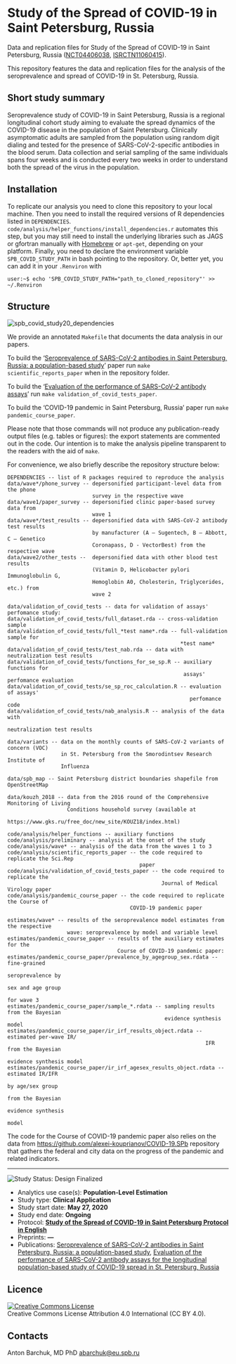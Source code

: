 # Study of the Spread of COVID-19 in Saint Petersburg, Russia

Data and replication files for Study of the Spread of COVID-19 in Saint Petersburg, Russia ([NCT04406038](https://clinicaltrials.gov/ct2/show/NCT04406038), [ISRCTN11060415](https://www.isrctn.com/ISRCTN11060415)).

This repository features the data and replication files for the analysis of the seroprevalence and spread of COVID-19 in St. Petersburg, Russia.

## Short study summary

Seroprevalence study of COVID-19 in Saint Petersburg, Russia is a regional longitudinal cohort study aiming to evaluate the spread dynamics of the COVID-19 disease in the population of Saint Petersburg. Clinically asymptomatic adults are sampled from the population using random digit dialing and tested for the presence of SARS-CoV-2-specific antibodies in the blood serum. Data collection and serial sampling of the same individuals spans four weeks and is conducted every two weeks in order to understand both the spread of the virus in the population.

## Installation

To replicate our analysis you need to clone this repository to your local machine. Then you need to install the required versions of R dependencies listed in `DEPENDENCIES`. `code/analysis/helper_functions/install_dependencies.r` automates this step, but you may still need to install the underlying libraries such as JAGS or gfortran manually with [Homebrew](https://brew.sh) or `apt-get`, depending on your platform. Finally, you need to declare the environment variable `SPB_COVID_STUDY_PATH` in bash pointing to the repository. Or, better yet, you can add it in your `.Renviron` with
```console
user:~$ echo 'SPB_COVID_STUDY_PATH="path_to_cloned_repository"' >> ~/.Renviron
```

## Structure
![spb_covid_study20_dependencies](https://user-images.githubusercontent.com/3776887/127777583-102d55da-7e4a-4e6d-9223-c0fe5811e93a.png)

We provide an annotated `Makefile` that documents the data analysis in our papers.

To build the ‘[Seroprevalence of SARS-CoV-2 antibodies in Saint Petersburg, Russia: a population-based study](https://doi.org/10.1038/s41598-021-92206-y)’ paper run `make scientific_reports_paper` when in the repository folder.

To build the ‘[Evaluation of the performance of SARS-CoV-2 antibody assays](https://doi.org/10.1002/jmv.27126)’ run `make validation_of_covid_tests_paper`.

To build the ‘COVID-19 pandemic in Saint Petersburg, Russia’ paper run `make pandemic_course_paper`.

Please note that those commands will not produce any publication-ready output files (e.g. tables or figures): the export statements are commented out in the code. Our intention is to make the analysis pipeline transparent to the readers with the aid of `make`.

For convenience, we also briefly describe the repository structure below:

```
DEPENDENCIES -- list of R packages required to reproduce the analysis
data/wave*/phone_survey -- depersonified participant-level data from the phone
                           survey in the respective wave
data/wave1/paper_survey -- depersonified clinic paper-based survey data from
                           wave 1
data/wave*/test_results -- depersonified data with SARS-CoV-2 antibody test results
                           by manufacturer (A — Sugentech, B — Abbott, C — Genetico
                           Coronapass, D - VectorBest) from the respective wave
data/wave2/other_tests --  depersonified data with other blood test results
                           (Vitamin D, Helicobacter pylori Immunoglobulin G,
                           Hemoglobin A0, Cholesterin, Triglycerides, etc.) from
                           wave 2

data/validation_of_covid_tests -- data for validation of assays' perfomance study:
data/validation_of_covid_tests/full_dataset.rda -- cross-validation sample
data/validation_of_covid_tests/full_*test name*.rda -- full-validation sample for
                                                       *test name*
data/validation_of_covid_tests/test_nab.rda -- data with neutralization test results
data/validation_of_covid_tests/functions_for_se_sp.R -- auxiliary functions for
                                                        assays' perfomance evaluation 
data/validation_of_covid_tests/se_sp_roc_calculation.R -- evaluation of assays'
                                                          perfomance code
data/validation_of_covid_tests/nab_analysis.R -- analysis of the data with
                                                          neutralization test results

data/variants -- data on the monthly counts of SARS-CoV-2 variants of concern (VOC)
                 in St. Petersburg from the Smorodintsev Research Institute of
                 Influenza

data/spb_map -- Saint Petersburg district boundaries shapefile from OpenStreetMap

data/kouzh_2018 -- data from the 2016 round of the Comprehensive Monitoring of Living
                   Conditions household survey (available at
                   https://www.gks.ru/free_doc/new_site/KOUZ18/index.html)

code/analysis/helper_functions -- auxiliary functions
code/analysis/preliminary -- analysis at the onset of the study
code/analysis/wave* -- analysis of the data from the waves 1 to 3
code/analysis/scientific_reports_paper -- the code required to replicate the Sci.Rep
                                          paper
code/analysis/validation_of_covid_tests_paper -- the code required to replicate the
                                                 Journal of Medical Virology paper
code/analysis/pandemic_course_paper -- the code required to replicate the Course of
                                       COVID-19 pandemic paper

estimates/wave* -- results of the seroprevalence model estimates from the respective
                   wave: seroprevalence by model and variable level
estimates/pandemic_course_paper -- results of the auxiliary estimates for the
                                   Course of COVID-19 pandemic paper:
estimates/pandemic_course_paper/prevalence_by_agegroup_sex.rdata -- fine-grained
                                                                    seroprevalence by
                                                                    sex and age group
                                                                    for wave 3
estimates/pandemic_course_paper/sample_*.rdata -- sampling results from the Bayesian
                                                  evidence synthesis model
estimates/pandemic_course_paper/ir_irf_results_object.rdata -- estimated per-wave IR/
                                                               IFR from the Bayesian
                                                               evidence synthesis model
estimates/pandemic_course_paper/ir_irf_agesex_results_object.rdata -- estimated IR/IFR
                                                                      by age/sex group 
                                                                      from the Bayesian
                                                                      evidence synthesis
                                                                      model
```

The code for the Course of COVID-19 pandemic paper also relies on the data from https://github.com/alexei-kouprianov/COVID-19.SPb repository that gathers the federal and city data on the progress of the pandemic and related indicators.

---

<img src="https://img.shields.io/badge/Study%20Status-Design%20Finalized-brightgreen.svg" alt="Study Status: Design Finalized">

- Analytics use case(s): **Population-Level Estimation**
- Study type: **Clinical Application**
- Study start date: **May 27, 2020**
- Study end date: **Ongoing**
- Protocol: **[Study of the Spread of COVID-19 in Saint Petersburg Protocol in English](https://eusp.org/sites/default/files/inline-files/EU_SG-Russian-Covid-Serosurvey-Protocol-CDRU-001_en.pdf)**
- Preprints: **—**
- Publications: [Seroprevalence of SARS-CoV-2 antibodies in Saint Petersburg, Russia: a population-based study](https://doi.org/10.1038/s41598-021-92206-y), [Evaluation of the performance of SARS-CoV-2 antibody assays for the longitudinal population-based study of COVID-19 spread in St. Petersburg, Russia](https://doi.org/10.1002/jmv.27126)

## Licence
<a rel="license" href="http://creativecommons.org/licenses/by/4.0/"><img alt="Creative Commons License" style="border-width:0" src="https://i.creativecommons.org/l/by/4.0/88x31.png" /></a><br />
Creative Commons License Attribution 4.0 International (CC BY 4.0).

## Contacts
Anton Barchuk, MD PhD
abarchuk@eu.spb.ru

